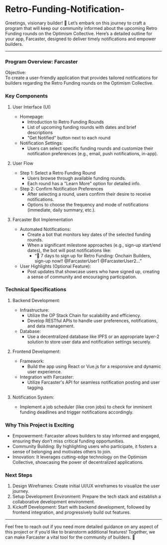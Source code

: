 # Retro-Funding-Notification-
Greetings, visionary builder! 🌟 Let’s embark on this journey to craft a program that will keep our community informed about the upcoming Retro Funding rounds on the Optimism Collective. Here’s a detailed outline for your app, Farcaster, designed to deliver timely notifications and empower builders.

---

### Program Overview: Farcaster

Objective:  
To create a user-friendly application that provides tailored notifications for builders regarding the Retro Funding rounds on the Optimism Collective.

### Key Components

1. User Interface (UI)
   - Homepage:
     - Introduction to Retro Funding Rounds
     - List of upcoming funding rounds with dates and brief descriptions
     - "Get Notified" button next to each round
   - Notification Settings:
     - Users can select specific funding rounds and customize their notification preferences (e.g., email, push notifications, in-app).

2. User Flow
   - Step 1: Select a Retro Funding Round
     - Users browse through available funding rounds.
     - Each round has a "Learn More" option for detailed info.
   - Step 2: Confirm Notification Preferences
     - After selecting a round, users confirm their desire to receive notifications.
     - Options to choose the frequency and mode of notifications (immediate, daily summary, etc.).

3. Farcaster Bot Implementation
   - Automated Notifications:
     - Create a bot that monitors key dates of the selected funding rounds.
     - When a significant milestone approaches (e.g., sign-up start/end dates), the bot will post notifications like:
       - “🚨 7 days to sign up for Retro Funding: Onchain Builders, sign-up now!! @FarcasterUser1 @FarcasterUser2…”
   - User Highlights (Optional Feature):
     - Post updates that showcase users who have signed up, creating a sense of community and encouraging participation.

### Technical Specifications

1. Backend Development:
   - Infrastructure:
     - Utilize the OP Stack Chain for scalability and efficiency.
     - Develop RESTful APIs to handle user preferences, notifications, and data management.
   - Database:
     - Use a decentralized database like IPFS or an appropriate layer-2 solution to store user data and notification settings securely.

2. Frontend Development:
   - Framework:
     - Build the app using React or Vue.js for a responsive and dynamic user experience.
   - Integration with Farcaster:
     - Utilize Farcaster's API for seamless notification posting and user tagging.

3. Notification System:
   - Implement a job scheduler (like cron jobs) to check for imminent funding deadlines and trigger notifications accordingly.

### Why This Project is Exciting

- Empowerment: Farcaster allows builders to stay informed and engaged, ensuring they don’t miss critical funding opportunities.
- Community Building: By highlighting users who participate, it fosters a sense of belonging and motivates others to join.
- Innovation: It leverages cutting-edge technology on the Optimism Collective, showcasing the power of decentralized applications.

### Next Steps

1. Design Wireframes: Create initial UI/UX wireframes to visualize the user journey.
2. Setup Development Environment: Prepare the tech stack and establish a collaborative development environment.
3. Kickoff Development: Start with backend development, followed by frontend integration, and progressively build out features.

---

Feel free to reach out if you need more detailed guidance on any aspect of this project or if you’d like to brainstorm additional features! Together, we can make Farcaster a vital tool for the community of builders. 🚀
